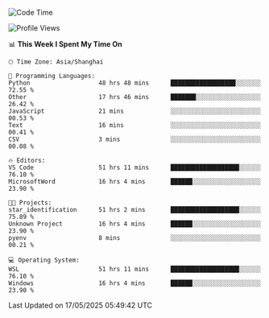 <!--START_SECTION:waka-->
![Code Time](http://img.shields.io/badge/Code%20Time-2%2C865%20hrs%2020%20mins-blue)

![Profile Views](http://img.shields.io/badge/Profile%20Views-0-blue)

📊 **This Week I Spent My Time On** 

```text
🕑︎ Time Zone: Asia/Shanghai

💬 Programming Languages: 
Python                   48 hrs 48 mins      ██████████████████░░░░░░░   72.55 % 
Other                    17 hrs 46 mins      ███████░░░░░░░░░░░░░░░░░░   26.42 % 
JavaScript               21 mins             ░░░░░░░░░░░░░░░░░░░░░░░░░   00.53 % 
Text                     16 mins             ░░░░░░░░░░░░░░░░░░░░░░░░░   00.41 % 
CSV                      3 mins              ░░░░░░░░░░░░░░░░░░░░░░░░░   00.08 % 

🔥 Editors: 
VS Code                  51 hrs 11 mins      ███████████████████░░░░░░   76.10 % 
MicrosoftWord            16 hrs 4 mins       ██████░░░░░░░░░░░░░░░░░░░   23.90 % 

🐱‍💻 Projects: 
star_identification      51 hrs 2 mins       ███████████████████░░░░░░   75.89 % 
Unknown Project          16 hrs 4 mins       ██████░░░░░░░░░░░░░░░░░░░   23.90 % 
pyenv                    8 mins              ░░░░░░░░░░░░░░░░░░░░░░░░░   00.21 % 

💻 Operating System: 
WSL                      51 hrs 11 mins      ███████████████████░░░░░░   76.10 % 
Windows                  16 hrs 4 mins       ██████░░░░░░░░░░░░░░░░░░░   23.90 % 
```


 Last Updated on 17/05/2025 05:49:42 UTC
<!--END_SECTION:waka-->